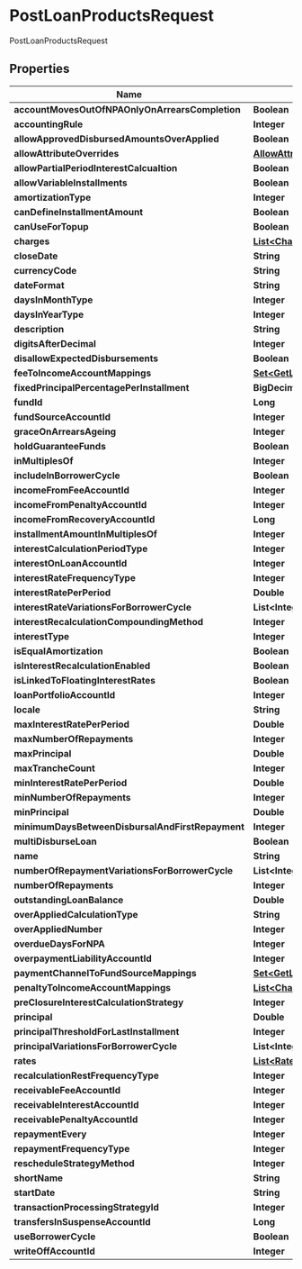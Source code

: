 

# PostLoanProductsRequest

PostLoanProductsRequest

## Properties

| Name | Type | Description | Notes |
|------------ | ------------- | ------------- | -------------|
|**accountMovesOutOfNPAOnlyOnArrearsCompletion** | **Boolean** |  |  [optional] |
|**accountingRule** | **Integer** |  |  [optional] |
|**allowApprovedDisbursedAmountsOverApplied** | **Boolean** |  |  [optional] |
|**allowAttributeOverrides** | [**AllowAttributeOverrides**](AllowAttributeOverrides.md) |  |  [optional] |
|**allowPartialPeriodInterestCalcualtion** | **Boolean** |  |  [optional] |
|**allowVariableInstallments** | **Boolean** |  |  [optional] |
|**amortizationType** | **Integer** |  |  [optional] |
|**canDefineInstallmentAmount** | **Boolean** |  |  [optional] |
|**canUseForTopup** | **Boolean** |  |  [optional] |
|**charges** | [**List&lt;ChargeId&gt;**](ChargeId.md) |  |  [optional] |
|**closeDate** | **String** |  |  [optional] |
|**currencyCode** | **String** |  |  [optional] |
|**dateFormat** | **String** |  |  [optional] |
|**daysInMonthType** | **Integer** |  |  [optional] |
|**daysInYearType** | **Integer** |  |  [optional] |
|**description** | **String** |  |  [optional] |
|**digitsAfterDecimal** | **Integer** |  |  [optional] |
|**disallowExpectedDisbursements** | **Boolean** |  |  [optional] |
|**feeToIncomeAccountMappings** | [**Set&lt;GetLoanFeeToIncomeAccountMappings&gt;**](GetLoanFeeToIncomeAccountMappings.md) |  |  [optional] |
|**fixedPrincipalPercentagePerInstallment** | **BigDecimal** |  |  [optional] |
|**fundId** | **Long** |  |  [optional] |
|**fundSourceAccountId** | **Integer** |  |  [optional] |
|**graceOnArrearsAgeing** | **Integer** |  |  [optional] |
|**holdGuaranteeFunds** | **Boolean** |  |  [optional] |
|**inMultiplesOf** | **Integer** |  |  [optional] |
|**includeInBorrowerCycle** | **Boolean** |  |  [optional] |
|**incomeFromFeeAccountId** | **Integer** |  |  [optional] |
|**incomeFromPenaltyAccountId** | **Integer** |  |  [optional] |
|**incomeFromRecoveryAccountId** | **Long** |  |  [optional] |
|**installmentAmountInMultiplesOf** | **Integer** |  |  [optional] |
|**interestCalculationPeriodType** | **Integer** |  |  [optional] |
|**interestOnLoanAccountId** | **Integer** |  |  [optional] |
|**interestRateFrequencyType** | **Integer** |  |  [optional] |
|**interestRatePerPeriod** | **Double** |  |  [optional] |
|**interestRateVariationsForBorrowerCycle** | **List&lt;Integer&gt;** |  |  [optional] |
|**interestRecalculationCompoundingMethod** | **Integer** |  |  [optional] |
|**interestType** | **Integer** |  |  [optional] |
|**isEqualAmortization** | **Boolean** |  |  [optional] |
|**isInterestRecalculationEnabled** | **Boolean** |  |  [optional] |
|**isLinkedToFloatingInterestRates** | **Boolean** |  |  [optional] |
|**loanPortfolioAccountId** | **Integer** |  |  [optional] |
|**locale** | **String** |  |  [optional] |
|**maxInterestRatePerPeriod** | **Double** |  |  [optional] |
|**maxNumberOfRepayments** | **Integer** |  |  [optional] |
|**maxPrincipal** | **Double** |  |  [optional] |
|**maxTrancheCount** | **Integer** |  |  [optional] |
|**minInterestRatePerPeriod** | **Double** |  |  [optional] |
|**minNumberOfRepayments** | **Integer** |  |  [optional] |
|**minPrincipal** | **Double** |  |  [optional] |
|**minimumDaysBetweenDisbursalAndFirstRepayment** | **Integer** |  |  [optional] |
|**multiDisburseLoan** | **Boolean** |  |  [optional] |
|**name** | **String** |  |  [optional] |
|**numberOfRepaymentVariationsForBorrowerCycle** | **List&lt;Integer&gt;** |  |  [optional] |
|**numberOfRepayments** | **Integer** |  |  [optional] |
|**outstandingLoanBalance** | **Double** |  |  [optional] |
|**overAppliedCalculationType** | **String** |  |  [optional] |
|**overAppliedNumber** | **Integer** |  |  [optional] |
|**overdueDaysForNPA** | **Integer** |  |  [optional] |
|**overpaymentLiabilityAccountId** | **Integer** |  |  [optional] |
|**paymentChannelToFundSourceMappings** | [**Set&lt;GetLoanPaymentChannelToFundSourceMappings&gt;**](GetLoanPaymentChannelToFundSourceMappings.md) |  |  [optional] |
|**penaltyToIncomeAccountMappings** | [**List&lt;ChargeToGLAccountMapper&gt;**](ChargeToGLAccountMapper.md) |  |  [optional] |
|**preClosureInterestCalculationStrategy** | **Integer** |  |  [optional] |
|**principal** | **Double** |  |  [optional] |
|**principalThresholdForLastInstallment** | **Integer** |  |  [optional] |
|**principalVariationsForBorrowerCycle** | **List&lt;Integer&gt;** |  |  [optional] |
|**rates** | [**List&lt;RateData&gt;**](RateData.md) |  |  [optional] |
|**recalculationRestFrequencyType** | **Integer** |  |  [optional] |
|**receivableFeeAccountId** | **Integer** |  |  [optional] |
|**receivableInterestAccountId** | **Integer** |  |  [optional] |
|**receivablePenaltyAccountId** | **Integer** |  |  [optional] |
|**repaymentEvery** | **Integer** |  |  [optional] |
|**repaymentFrequencyType** | **Integer** |  |  [optional] |
|**rescheduleStrategyMethod** | **Integer** |  |  [optional] |
|**shortName** | **String** |  |  [optional] |
|**startDate** | **String** |  |  [optional] |
|**transactionProcessingStrategyId** | **Integer** |  |  [optional] |
|**transfersInSuspenseAccountId** | **Long** |  |  [optional] |
|**useBorrowerCycle** | **Boolean** |  |  [optional] |
|**writeOffAccountId** | **Integer** |  |  [optional] |



